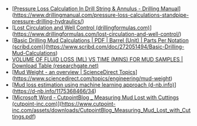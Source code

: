 * [[Pressure Loss Calculation In Drill String & Annulus - Drilling Manual](https://www.drillingmanual.com/pressure-loss-calculations-standpipe-pressure-drilling-hydraulics/)](https://www.drillingmanual.com/pressure-loss-calculations-standpipe-pressure-drilling-hydraulics/)
* [[Lost Circulation and Well Control‎ (drillingformulas.com)](https://www.drillingformulas.com/lost-circulation-and-well-control/)](https://www.drillingformulas.com/lost-circulation-and-well-control/)
* [[Basic Drilling Mud Calculations | PDF | Barrel (Unit) | Parts Per Notation (scribd.com)](https://www.scribd.com/doc/272051494/Basic-Drilling-Mud-Calculations)](https://www.scribd.com/doc/272051494/Basic-Drilling-Mud-Calculations)
* [VOLUME OF FLUID LOSS (ML) VS TIME (MINS) FOR MUD SAMPLES | Download Table (researchgate.net)](https://www.researchgate.net/figure/OLUME-OF-FLUID-LOSS-ML-VS-TIME-MINS-FOR-MUD-SAMPLES_tbl2_263662425)
* [[Mud Weight - an overview | ScienceDirect Topics](https://www.sciencedirect.com/topics/engineering/mud-weight)](https://www.sciencedirect.com/topics/engineering/mud-weight)
* [[Mud loss estimation using machine learning approach (d-nb.info)](https://d-nb.info/1175368466/34)](https://d-nb.info/1175368466/34)
* [[Microsoft Word - CutpointBlog _ Measuring Mud Lost with Cuttings (cutpoint-inc.com)](https://www.cutpoint-inc.com/assets/downloads/CutpointBlog_Measuring_Mud_Lost_with_Cuttings.pdf)](https://www.cutpoint-inc.com/assets/downloads/CutpointBlog_Measuring_Mud_Lost_with_Cuttings.pdf)